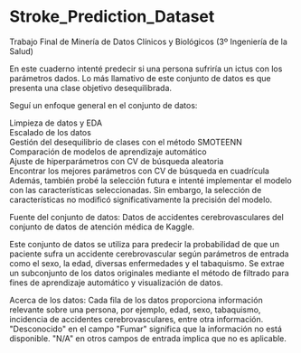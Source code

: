 # Stroke_Prediction_Dataset
Trabajo Final de Minería de Datos Clínicos y Biológicos (3º Ingeniería de la Salud)

En este cuaderno intenté predecir si una persona sufriría un ictus con los parámetros dados. Lo más llamativo de este conjunto de datos es que presenta una clase objetivo desequilibrada.

Seguí un enfoque general en el conjunto de datos:

Limpieza de datos y EDA  
Escalado de los datos  
Gestión del desequilibrio de clases con el método SMOTEENN  
Comparación de modelos de aprendizaje automático  
Ajuste de hiperparámetros con CV de búsqueda aleatoria  
Encontrar los mejores parámetros con CV de búsqueda en cuadrícula  
Además, también probé la selección futura e intenté implementar el modelo con las características seleccionadas. Sin embargo, la selección de características no modificó significativamente la precisión del modelo.  

Fuente del conjunto de datos: Datos de accidentes cerebrovasculares del conjunto de datos de atención médica de Kaggle.

Este conjunto de datos se utiliza para predecir la probabilidad de que un paciente sufra un accidente cerebrovascular según parámetros de entrada como el sexo, la edad, diversas enfermedades y el tabaquismo. Se extrae un subconjunto de los datos originales mediante el método de filtrado para fines de aprendizaje automático y visualización de datos.

Acerca de los datos: Cada fila de los datos proporciona información relevante sobre una persona, por ejemplo, edad, sexo, tabaquismo, incidencia de accidentes cerebrovasculares, entre otra información. "Desconocido" en el campo "Fumar" significa que la información no está disponible. "N/A" en otros campos de entrada implica que no es aplicable.

